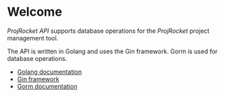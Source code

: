 # Welcome
*ProjRocket API* supports database operations for the *ProjRocket* project management tool.

The API is written in Golang and uses the Gin framework. Gorm is used for database operations.

  - [Golang documentation](https://golang.org/doc/)
  - [Gin framework](https://github.com/gin-gonic/gin)
  - [Gorm documentation](https://gorm.io/docs/)
